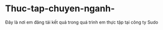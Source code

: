 # Thuc-tap-chuyen-nganh-
Đây là nơi em đăng tải kết quả trong quá trình em thực tập tại công ty Sudo
